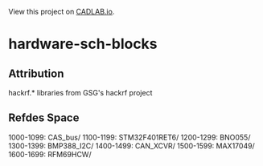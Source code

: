 View this project on [CADLAB.io](https://cadlab.io/project/22829). 

# hardware-sch-blocks


## Attribution

hackrf.\* libraries from GSG's hackrf project

## Refdes Space

1000-1099: CAS\_bus/
1100-1199: STM32F401RET6/
1200-1299: BNO055/
1300-1399: BMP388\_I2C/
1400-1499: CAN\_XCVR/
1500-1599: MAX17049/
1600-1699: RFM69HCW/
